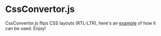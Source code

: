 CssConvertor.js
===============

CssConvertor.js flips CSS layouts (RTL-LTR), 
here's an [example](http://n0ur.github.com/CssConvertor.js/) of how it can be used. Enjoy!
